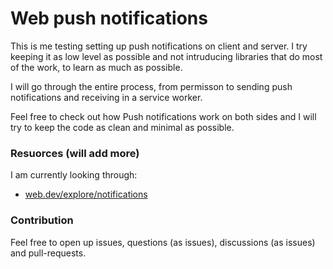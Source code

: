 # Web push notifications
This is me testing setting up push notifications on client and server.
I try keeping it as low level as possible and not intruducing libraries that do most of the work, to learn as much as possible.

I will go through the entire process, from permisson to sending push notifications and receiving in a service worker.

Feel free to check out how Push notifications work on both sides and I will try to keep the code as clean and minimal as possible.

### Resuorces (will add more)
I am currently looking through:
- [web.dev/explore/notifications](https://web.dev/explore/notifications)

### Contribution
Feel free to open up issues, questions (as issues), discussions (as issues) and pull-requests.